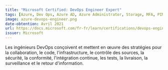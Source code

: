 ```yaml
---
title: "Microsoft Certified: DevOps Engineer Expert"
tags: [Azure, Dev Ops, Azure AD, Azure Administrator, Storage, MFA, PIM, Secure Identities, Network]
image: azure-devops-engineer.png
date-obtention: Avril 2021
url: https://docs.microsoft.com/fr-fr/learn/certifications/devops-engineer/
issuer: Microsoft
---
```

Les ingénieurs DevOps conçoivent et mettent en œuvre des stratégies pour la collaboration, le code, l'infrastructure, le contrôle des sources, la sécurité, la conformité, l'intégration continue, les tests, la livraison, la surveillance et le retour d'information.